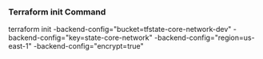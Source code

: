 
### Terraform init Command
terraform init -backend-config="bucket=tfstate-core-network-dev" -backend-config="key=state-core-network" -backend-config="region=us-east-1" -backend-config="encrypt=true"